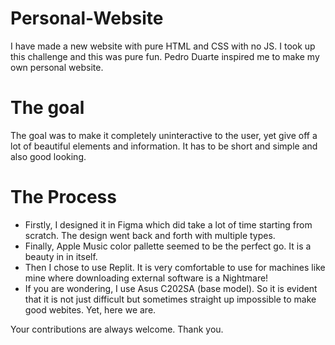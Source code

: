 # Personal-Website

I have made a new website with pure HTML and CSS with no JS. I took up this challenge and this was pure fun. Pedro Duarte inspired me to make my own personal website. 
# The goal
The goal was to make it completely uninteractive to the user, yet give off a lot of beautiful elements and information. It has to be short and simple and also good looking.
# The Process 
- Firstly, I designed it in Figma which did take a lot of time starting from scratch. The design went back and forth with multiple types. 
-  Finally, Apple Music color pallette seemed to be the perfect go. It is a beauty in in itself.
- Then I chose to use Replit. It is very comfortable to use for machines like mine where downloading external software is a Nightmare!
- If you are wondering, I use Asus C202SA (base model). So it is evident that it is not just difficult but sometimes straight up impossible to make good webites. Yet, here we are.

Your contributions are always welcome. Thank you.
